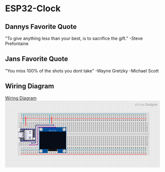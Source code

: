# ESP32-Clock

## Dannys Favorite Quote

"To give anything less than your best, is to sacrifice the gift."
-Steve Prefontaine

## Jans Favorite Quote

"You miss 100% of the shots you dont take"
-Wayne Gretzky
-Michael Scott


## Wiring Diagram

[Wiring Diagram](https://app.cirkitdesigner.com/project/1110f6d5-ce90-4a6f-82fb-755107a45a04)
![Wiring Diagram](images/circuit_image.png)